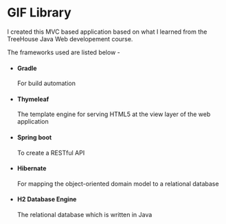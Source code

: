 # GIF Library

I created this MVC based application based on what I learned from the TreeHouse Java Web developement course.

The frameworks used are listed below - 

- #### Gradle
  For build automation
  
- #### Thymeleaf
  The template engine for serving HTML5 at the view layer of the web application
  
- #### Spring boot
  To create a RESTful API
  
- #### Hibernate
  For mapping the object-oriented domain model to a relational database

- #### H2 Database Engine
  The relational database which is written in Java
